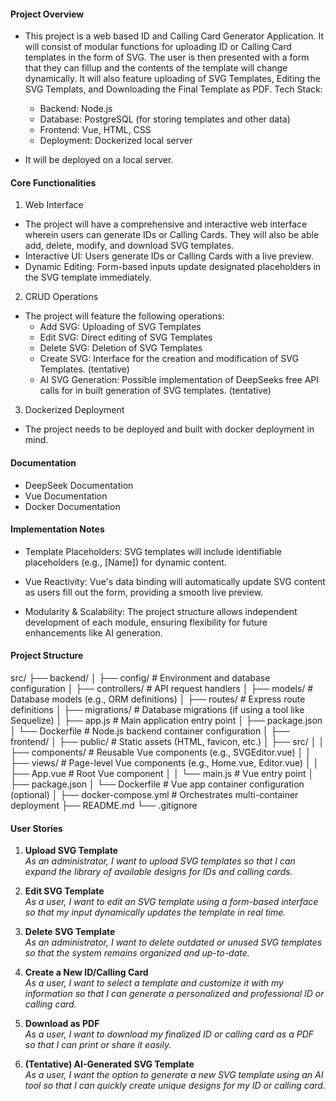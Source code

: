 #### Project Overview
- This project is a web based ID and Calling Card Generator Application. It will consist of modular functions for uploading ID or Calling Card templates in the form of SVG. The user is then presented with a form that they can fillup and the contents of the template will change dynamically. It will also feature uploading of SVG Templates, Editing the SVG Templats, and Downloading the Final Template as PDF. 
Tech Stack:
    - Backend: Node.js
    - Database: PostgreSQL (for storing templates and other data)
    - Frontend: Vue, HTML, CSS
    - Deployment: Dockerized local server

- It will be deployed on a local server.

#### Core Functionalities
1. Web Interface
- The project will have a comprehensive and interactive web interface wherein users can generate IDs or Calling Cards. They will also be able add, delete, modify, and download SVG templates.
- Interactive UI: Users generate IDs or Calling Cards with a live preview.
- Dynamic Editing: Form-based inputs update designated placeholders in the SVG template immediately.

2. CRUD Operations
- The project will feature the following operations:
    - Add SVG: Uploading of SVG Templates
    - Edit SVG: Direct editing of SVG Templates
    - Delete SVG: Deletion of SVG Templates
    - Create SVG: Interface for the creation and modification of SVG Templates. (tentative)
    - AI SVG Generation: Possible implementation of DeepSeeks free API calls for in built generation of SVG templates. (tentative)

3. Dockerized Deployment
- The project needs to be deployed and built with docker deployment in mind.

#### Documentation
- DeepSeek Documentation
- Vue Documentation
- Docker Documentation

#### Implementation Notes
- Template Placeholders:
SVG templates will include identifiable placeholders (e.g., <text id="namePlaceholder">[Name]</text>) for dynamic content.

- Vue Reactivity:
Vue's data binding will automatically update SVG content as users fill out the form, providing a smooth live preview.

- Modularity & Scalability:
The project structure allows independent development of each module, ensuring flexibility for future enhancements like AI generation.

#### Project Structure
src/
├── backend/
│   ├── config/             # Environment and database configuration
│   ├── controllers/        # API request handlers
│   ├── models/             # Database models (e.g., ORM definitions)
│   ├── routes/             # Express route definitions
│   ├── migrations/         # Database migrations (if using a tool like Sequelize)
│   ├── app.js              # Main application entry point
│   ├── package.json
│   └── Dockerfile          # Node.js backend container configuration
│
├── frontend/
│   ├── public/             # Static assets (HTML, favicon, etc.)
│   ├── src/
│   │   ├── components/     # Reusable Vue components (e.g., SVGEditor.vue)
│   │   ├── views/          # Page-level Vue components (e.g., Home.vue, Editor.vue)
│   │   ├── App.vue         # Root Vue component
│   │   └── main.js         # Vue entry point
│   ├── package.json
│   └── Dockerfile          # Vue app container configuration (optional)
│
├── docker-compose.yml      # Orchestrates multi-container deployment
├── README.md
└── .gitignore

#### User Stories
1. **Upload SVG Template**  
   *As an administrator, I want to upload SVG templates so that I can expand the library of available designs for IDs and calling cards.*

2. **Edit SVG Template**  
   *As a user, I want to edit an SVG template using a form-based interface so that my input dynamically updates the template in real time.*

3. **Delete SVG Template**  
   *As an administrator, I want to delete outdated or unused SVG templates so that the system remains organized and up-to-date.*

4. **Create a New ID/Calling Card**  
   *As a user, I want to select a template and customize it with my information so that I can generate a personalized and professional ID or calling card.*

5. **Download as PDF**  
   *As a user, I want to download my finalized ID or calling card as a PDF so that I can print or share it easily.*

6. **(Tentative) AI-Generated SVG Template**  
   *As a user, I want the option to generate a new SVG template using an AI tool so that I can quickly create unique designs for my ID or calling card.*